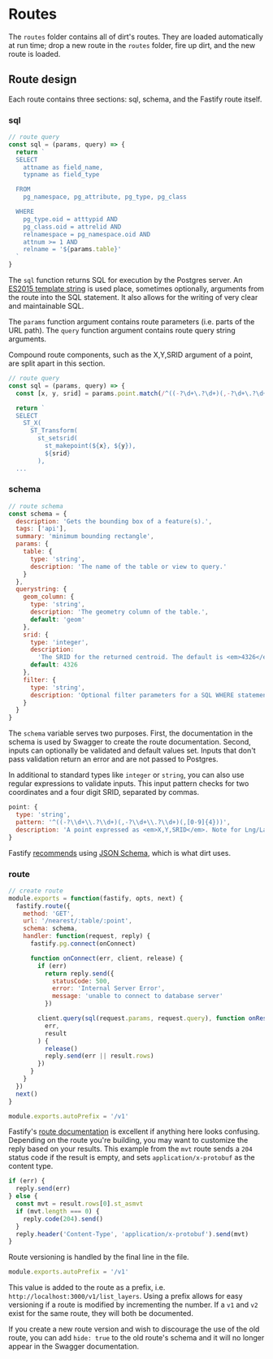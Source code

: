 # Routes

The `routes` folder contains all of dirt's routes. They are loaded automatically at run time; drop a new route in the `routes` folder, fire up dirt, and the new route is loaded.

## Route design

Each route contains three sections: sql, schema, and the Fastify route itself.

### sql

```javascript
// route query
const sql = (params, query) => {
  return `
  SELECT
    attname as field_name,
    typname as field_type

  FROM
    pg_namespace, pg_attribute, pg_type, pg_class

  WHERE
    pg_type.oid = atttypid AND
    pg_class.oid = attrelid AND
    relnamespace = pg_namespace.oid AND
    attnum >= 1 AND
    relname = '${params.table}'
  `
}
```

The `sql` function returns SQL for execution by the Postgres server. An [ES2015 template string](https://babeljs.io/docs/en/learn#template-strings) is used place, sometimes optionally, arguments from the route into the SQL statement. It also allows for the writing of very clear and maintainable SQL.

The `params` function argument contains route parameters (i.e. parts of the URL path). The `query` function argument contains route query string arguments.

Compound route components, such as the X,Y,SRID argument of a point, are split apart in this section.

```javascript
// route query
const sql = (params, query) => {
  const [x, y, srid] = params.point.match(/^((-?\d+\.?\d+)(,-?\d+\.?\d+)(,[0-9]{4}))/)[0].split(',')

  return `
  SELECT
    ST_X(
      ST_Transform(
        st_setsrid(
          st_makepoint(${x}, ${y}),
          ${srid}
        ),
  ...
```

### schema

```javascript
// route schema
const schema = {
  description: 'Gets the bounding box of a feature(s).',
  tags: ['api'],
  summary: 'minimum bounding rectangle',
  params: {
    table: {
      type: 'string',
      description: 'The name of the table or view to query.'
    }
  },
  querystring: {
    geom_column: {
      type: 'string',
      description: 'The geometry column of the table.',
      default: 'geom'
    },
    srid: {
      type: 'integer',
      description:
        'The SRID for the returned centroid. The default is <em>4326</em> WGS84 Lat/Lng.',
      default: 4326
    },
    filter: {
      type: 'string',
      description: 'Optional filter parameters for a SQL WHERE statement.'
    }
  }
}
```

The `schema` variable serves two purposes. First, the documentation in the schema is used by Swagger to create the route documentation. Second, inputs can optionally be validated and default values set. Inputs that don't pass validation return an error and are not passed to Postgres.

In additional to standard types like `integer` or `string`, you can also use regular expressions to validate inputs. This input pattern checks for two coordinates and a four digit SRID, separated by commas.

```javascript
point: {
  type: 'string',
  pattern: '^((-?\\d+\\.?\\d+)(,-?\\d+\\.?\\d+)(,[0-9]{4}))',
  description: 'A point expressed as <em>X,Y,SRID</em>. Note for Lng/Lat coordinates, Lng is X and Lat is Y.'
}
```

Fastify [recommends](https://www.fastify.io/docs/latest/Validation-and-Serialization/) using [JSON Schema](http://json-schema.org/), which is what dirt uses.

### route

```javascript
// create route
module.exports = function(fastify, opts, next) {
  fastify.route({
    method: 'GET',
    url: '/nearest/:table/:point',
    schema: schema,
    handler: function(request, reply) {
      fastify.pg.connect(onConnect)

      function onConnect(err, client, release) {
        if (err)
          return reply.send({
            statusCode: 500,
            error: 'Internal Server Error',
            message: 'unable to connect to database server'
          })

        client.query(sql(request.params, request.query), function onResult(
          err,
          result
        ) {
          release()
          reply.send(err || result.rows)
        })
      }
    }
  })
  next()
}

module.exports.autoPrefix = '/v1'
```

Fastify's [route documentation](https://www.fastify.io/docs/latest/Routes/) is excellent if anything here looks confusing. Depending on the route you're building, you may want to customize the reply based on your results. This example from the `mvt` route sends a `204` status code if the result is empty, and sets `application/x-protobuf` as the content type.

```javascript
if (err) {
  reply.send(err)
} else {
  const mvt = result.rows[0].st_asmvt
  if (mvt.length === 0) {
    reply.code(204).send()
  }
  reply.header('Content-Type', 'application/x-protobuf').send(mvt)
}
```

Route versioning is handled by the final line in the file.

```javascript
module.exports.autoPrefix = '/v1'
```

This value is added to the route as a prefix, i.e. `http://localhost:3000/v1/list_layers`. Using a prefix allows for easy versioning if a route is modified by incrementing the number. If a `v1` and `v2` exist for the same route, they will both be documented.

If you create a new route version and wish to discourage the use of the old route, you can add `hide: true` to the old route's schema and it will no longer appear in the Swagger documentation.
